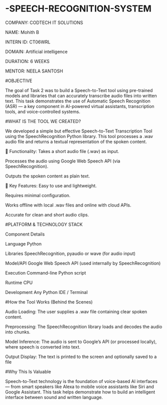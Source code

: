 # -SPEECH-RECOGNITION-SYSTEM

COMPANY: CODTECH IT SOLUTIONS

NAME: Mohith B

INTERN ID: CT06WRL

DOMAIN: Artificial intelligence

DURATION: 6 WEEKS

MENTOR: NEELA SANTOSH


#OBJECTIVE

The goal of Task 2 was to build a Speech-to-Text tool using pre-trained models and libraries that can accurately transcribe audio files into written text. This task demonstrates the use of Automatic Speech Recognition (ASR) — a key component in AI-powered virtual assistants, transcription tools, and voice-controlled systems.



#WHAT IS THE TOOL WE CREATED?

We developed a simple but effective Speech-to-Text Transcription Tool using the SpeechRecognition Python library. This tool processes a .wav audio file and returns a textual representation of the spoken content.

🔹 Functionality:
Takes a short audio file (.wav) as input.

Processes the audio using Google Web Speech API (via SpeechRecognition).

Outputs the spoken content as plain text.

🔹 Key Features:
Easy to use and lightweight.

Requires minimal configuration.

Works offline with local .wav files and online with cloud APIs.

Accurate for clean and short audio clips.



#PLATFORM & TECHNOLOGY STACK

Component	Details

Language	Python

Libraries	SpeechRecognition, pyaudio or wave (for audio input)

Model/API	Google Web Speech API (used internally by SpeechRecognition)

Execution	Command-line Python script

Runtime	CPU

Development	Any Python IDE / Terminal



#How the Tool Works (Behind the Scenes)

Audio Loading: The user supplies a .wav file containing clear spoken content.

Preprocessing: The SpeechRecognition library loads and decodes the audio into chunks.

Model Inference: The audio is sent to Google’s API (or processed locally), where speech is converted into text.

Output Display: The text is printed to the screen and optionally saved to a file



#Why This Is Valuable

Speech-to-Text technology is the foundation of voice-based AI interfaces — from smart speakers like Alexa to mobile voice assistants like Siri and Google Assistant. This task helps demonstrate how to build an intelligent interface between sound and written language.

